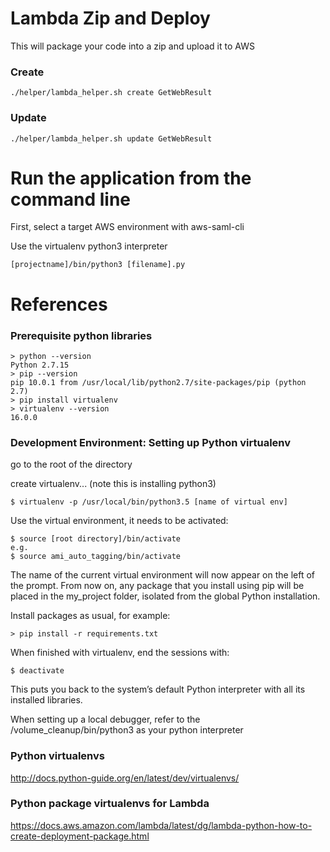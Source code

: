 # Lambda Zip and Deploy

This will package your code into a zip and upload it to AWS 

### Create
```
./helper/lambda_helper.sh create GetWebResult

```

### Update
```
./helper/lambda_helper.sh update GetWebResult
```

# Run the application from the command line

First, select a target AWS environment with aws-saml-cli

Use the virtualenv python3 interpreter

```
[projectname]/bin/python3 [filename].py
```

# References

### Prerequisite python libraries
```
> python --version
Python 2.7.15
> pip --version
pip 10.0.1 from /usr/local/lib/python2.7/site-packages/pip (python 2.7)
> pip install virtualenv
> virtualenv --version
16.0.0
```

### Development Environment: Setting up Python virtualenv

go to the root of the directory 

create virtualenv... (note this is installing python3) 
```
$ virtualenv -p /usr/local/bin/python3.5 [name of virtual env]
```
Use the virtual environment, it needs to be activated:
```
$ source [root directory]/bin/activate
e.g.
$ source ami_auto_tagging/bin/activate
```

The name of the current virtual environment will now appear on the left of the prompt. From now on, any package that you install using pip will be placed in the my_project folder, isolated from the global Python installation.

Install packages as usual, for example:

```
> pip install -r requirements.txt
```

When finished with virtualenv, end the sessions with:
```
$ deactivate
```
This puts you back to the system’s default Python interpreter with all its installed libraries.

When setting up a local debugger, refer to the /volume_cleanup/bin/python3 as your python interpreter

### Python virtualenvs

http://docs.python-guide.org/en/latest/dev/virtualenvs/

### Python package virtualenvs for Lambda

https://docs.aws.amazon.com/lambda/latest/dg/lambda-python-how-to-create-deployment-package.html
